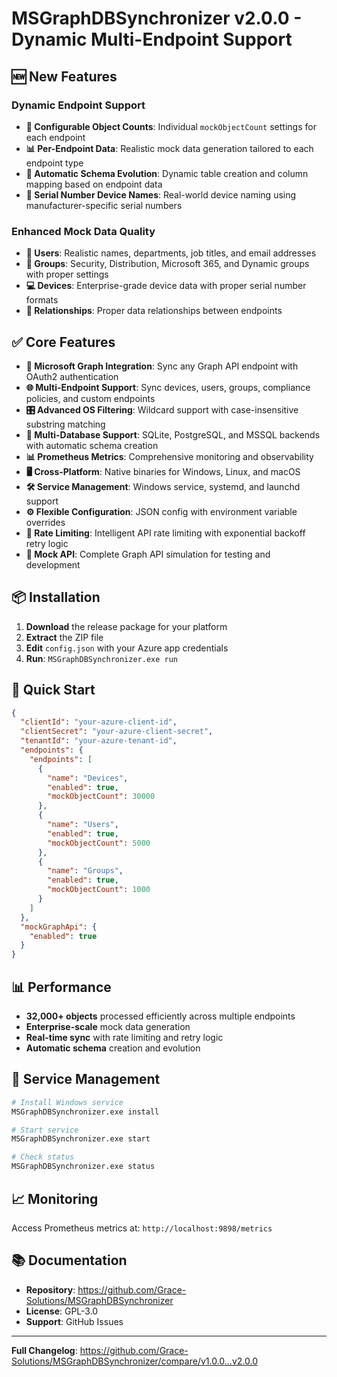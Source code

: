 # MSGraphDBSynchronizer v2.0.0 - Dynamic Multi-Endpoint Support

## 🆕 New Features

### **Dynamic Endpoint Support**
- **🎯 Configurable Object Counts**: Individual `mockObjectCount` settings for each endpoint
- **📊 Per-Endpoint Data**: Realistic mock data generation tailored to each endpoint type
- **🔧 Automatic Schema Evolution**: Dynamic table creation and column mapping based on endpoint data
- **📱 Serial Number Device Names**: Real-world device naming using manufacturer-specific serial numbers

### **Enhanced Mock Data Quality**
- **👥 Users**: Realistic names, departments, job titles, and email addresses
- **🏢 Groups**: Security, Distribution, Microsoft 365, and Dynamic groups with proper settings
- **💻 Devices**: Enterprise-grade device data with proper serial number formats
- **🔗 Relationships**: Proper data relationships between endpoints

## ✅ Core Features

- **🔄 Microsoft Graph Integration**: Sync any Graph API endpoint with OAuth2 authentication
- **🌐 Multi-Endpoint Support**: Sync devices, users, groups, compliance policies, and custom endpoints
- **🎛️ Advanced OS Filtering**: Wildcard support with case-insensitive substring matching
- **💾 Multi-Database Support**: SQLite, PostgreSQL, and MSSQL backends with automatic schema creation
- **📊 Prometheus Metrics**: Comprehensive monitoring and observability
- **🖥️ Cross-Platform**: Native binaries for Windows, Linux, and macOS
- **🛠️ Service Management**: Windows service, systemd, and launchd support
- **⚙️ Flexible Configuration**: JSON config with environment variable overrides
- **🚦 Rate Limiting**: Intelligent API rate limiting with exponential backoff retry logic
- **🧪 Mock API**: Complete Graph API simulation for testing and development

## 📦 Installation

1. **Download** the release package for your platform
2. **Extract** the ZIP file
3. **Edit** `config.json` with your Azure app credentials
4. **Run**: `MSGraphDBSynchronizer.exe run`

## 🚀 Quick Start

```json
{
  "clientId": "your-azure-client-id",
  "clientSecret": "your-azure-client-secret", 
  "tenantId": "your-azure-tenant-id",
  "endpoints": {
    "endpoints": [
      {
        "name": "Devices",
        "enabled": true,
        "mockObjectCount": 30000
      },
      {
        "name": "Users", 
        "enabled": true,
        "mockObjectCount": 5000
      },
      {
        "name": "Groups",
        "enabled": true,
        "mockObjectCount": 1000
      }
    ]
  },
  "mockGraphApi": {
    "enabled": true
  }
}
```

## 📊 Performance

- **32,000+ objects** processed efficiently across multiple endpoints
- **Enterprise-scale** mock data generation
- **Real-time sync** with rate limiting and retry logic
- **Automatic schema** creation and evolution

## 🔧 Service Management

```bash
# Install Windows service
MSGraphDBSynchronizer.exe install

# Start service
MSGraphDBSynchronizer.exe start

# Check status
MSGraphDBSynchronizer.exe status
```

## 📈 Monitoring

Access Prometheus metrics at: `http://localhost:9898/metrics`

## 📚 Documentation

- **Repository**: https://github.com/Grace-Solutions/MSGraphDBSynchronizer
- **License**: GPL-3.0
- **Support**: GitHub Issues

---

**Full Changelog**: https://github.com/Grace-Solutions/MSGraphDBSynchronizer/compare/v1.0.0...v2.0.0
